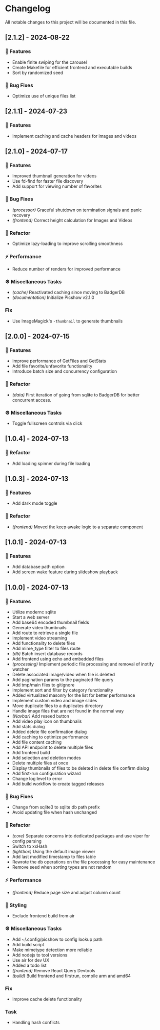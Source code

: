 # Changelog

All notable changes to this project will be documented in this file.

## [2.1.2] - 2024-08-22

### 🚀 Features

- Enable finite swiping for the carousel
- Create Makefile for efficient frontend and executable builds
- Sort by randomized seed

### 🐛 Bug Fixes

- Optimize use of unique files list

## [2.1.1] - 2024-07-23

### 🚀 Features

- Implement caching and cache headers for images and videos

## [2.1.0] - 2024-07-17

### 🚀 Features

- Improved thumbnail generation for videos
- Use fd-find for faster file discovery
- Add support for viewing number of favorites

### 🐛 Bug Fixes

- *(processor)* Graceful shutdown on termination signals and panic recovery
- *(frontend)* Correct height calculation for Images and Videos

### 🚜 Refactor

- Optimize lazy-loading to improve scrolling smoothness

### ⚡ Performance

- Reduce number of renders for improved performance

### ⚙️ Miscellaneous Tasks

- *(cache)* Reactivated caching since moving to BadgerDB
- *(documentation)* Initialize Picshow v2.1.0

### Fix

- Use ImageMagick's `-thumbnail` to generate thumbnails

## [2.0.0] - 2024-07-15

### 🚀 Features

- Improve performance of GetFiles and GetStats
- Add file favorite/unfavorite functionality
- Introduce batch size and concurrency configuration

### 🚜 Refactor

- *(data)* First iteration of going from sqlite to BadgerDB for better concurrent access.

### ⚙️ Miscellaneous Tasks

- Toggle fullscreen controls via click

## [1.0.4] - 2024-07-13

### 🚜 Refactor

- Add loading spinner during file loading

## [1.0.3] - 2024-07-13

### 🚀 Features

- Add dark mode toggle

### 🚜 Refactor

- *(frontend)* Moved the keep awake logic to a separate component

## [1.0.1] - 2024-07-13

### 🚀 Features

- Add database path option
- Add screen wake feature during slideshow playback

## [1.0.0] - 2024-07-13

### 🚀 Features

- Utilize modernc sqlite
- Start a web server
- Add base64 encoded thumbnail fields
- Generate video thumbnails
- Add route to retrieve a single file
- Implement video streaming
- Add functionality to delete files
- Add mime_type filter to files route
- *(db)* Batch insert database records
- Add frontend using echo and embedded files
- *(processing)* Implement periodic file processing and removal of inotify watcher
- Delete associated image/video when file is deleted
- Add pagination params to the paginated file query
- Add tmp/main files to gitignore
- Implement sort and filter by category functionality
- Added virtualized masonry for the list for better performance
- Implement custom video and image slides
- Move duplicate files to a duplicates directory
- Handle image files that are not found in the normal way
- *(Navbar)* Add reseed button
- Add video play icon on thumbnails
- Add stats dialog
- Added delete file confirmation dialog
- Add caching to optimize performance
- Add file content caching
- Add API endpoint to delete multiple files
- Add frontend build
- Add selection and deletion modes
- Delete multiple files at once
- Display thumbnails of files to be deleted in delete file confirm dialog
- Add first-run configuration wizard
- Change log level to error
- Add build workflow to create tagged releases

### 🐛 Bug Fixes

- Change from sqlite3 to sqlite db path prefix
- Avoid updating file when hash unchanged

### 🚜 Refactor

- *(core)* Separate concerns into dedicated packages and use viper for config parsing
- Switch to xxHash
- *(lightbox)* Using the default image viewer
- Add last modified timestamp to files table
- Rewrote the db operations on the file processing for easy maintenance
- Remove seed when sorting types are not random

### ⚡ Performance

- *(frontend)* Reduce page size and adjust column count

### 🎨 Styling

- Exclude frontend build from air

### ⚙️ Miscellaneous Tasks

- Add ~/.config/picshow to config lookup path
- Add build script
- Make mimetype detection more reliable
- Add nodejs to tool versions
- Use air for dev UX
- Added a todo list
- *(frontend)* Remove React Query Devtools
- *(build)* Build frontend and firstrun, compile arm and amd64

### Fix

- Improve cache delete functionality

### Task

- Handling hash conflicts

<!-- generated by git-cliff -->
